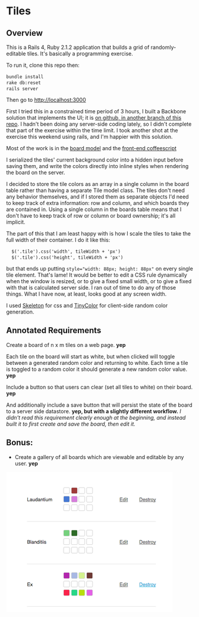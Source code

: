 Tiles
====

## Overview

This is a Rails 4, Ruby 2.1.2 application that builds a grid of randomly-editable tiles. It's
basically a programming exercise.

To run it, clone this repo then:

    bundle install
    rake db:reset
    rails server

Then go to [http://localhost:3000](http://localhost:3000)

First I tried this in a constrained time period of 3 hours, I built a Backbone solution that implements the UI;
it is [on github, in another branch of this repo](https://github.com/benshine/tiles/tree/exercise-three-hours).
I hadn't been doing any server-side coding lately, so I didn't complete that part of the exercise
within the time limit. I took another shot at the exercise this weekend using rails, and I'm happier
with this solution.

Most of the work is in the [board model](https://github.com/benshine/tiles/blob/master/app/models/board.rb)
and the [front-end coffeescript](https://github.com/benshine/tiles/blob/master/app/assets/javascripts/boards.coffee)

I serialized the tiles' current background color into a hidden input before saving them,
and write the colors directly into inline styles when rendering the board on the server.

I decided to store the tile colors as an array in a single column in the board table
rather than having a separate Tile model class. The tiles don't need any behavior themselves,
and if I stored them as separate objects I'd need to keep track of extra information: row and column,
and which boards they are contained in. Using a single column in the boards table means that
I don't have to keep track of row or column or board ownership; it's all implicit.

The part of this that I am least happy with is how I scale the tiles to take the full
width of their container. I do it like this:

      $('.tile').css('width', tileWidth + 'px')
      $('.tile').css('height', tileWidth + 'px')

but that ends up putting `style="width: 88px; height: 88px"` on every single tile element.
That's lame! It would be better to edit a CSS rule dynamically when the window is resized,
or to give a fixed small width, or to give a fixed with that is calculated server side. I
ran out of time to do any of those things. What I have now, at least, looks good at any
screen width.

I used [Skeleton](http://getskeleton.com/) for css and
[TinyColor](https://github.com/bgrins/TinyColor) for client-side random color generation.

## Annotated Requirements

Create a board of n x m tiles on a web page. **yep**

Each tile on the board will start as white, but when clicked will toggle between a
generated random color and returning to white. Each time a tile is toggled to a
random color it should generate a new random color value. **yep**

Include a button so that users can clear (set all tiles to white) on their board. **yep**

And additionally include a save button that will persist the state of the board to a server side datastore.
**yep, but with a slightly different workflow.** *I didn't read this requirement clearly enough at
 the beginning, and instead built it to first create and save the board, then edit it.*

## Bonus:

 * Create a gallery of all boards which are viewable and editable by any user. **yep**

 <img src="https://raw.githubusercontent.com/benshine/tiles/master/app/assets/images/gallery_screenshot.png?token=AABTZctcb4CnrHRqwnWJqNOecW0VBlC-ks5Us1jVwA%3D%3D">

